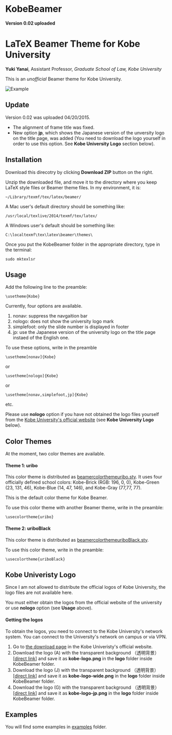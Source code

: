 # KobeBeamer

**Version 0.02 uploaded**


# LaTeX Beamer Theme for Kobe University

**Yuki Yanai**, Assistant Professor, *Graduate School of Law, Kobe University*

This is an *unofficial* Beamer theme for Kobe University.

![Example](examples/example-BeamerKobe.jpg)

## Update

Version 0.02 was uploaded 04/20/2015.

- The alignment of frame title was fixed.
- New option **jp**, which shows the Japanese version of the unversity logo on the title page, was added (You need to download the logo yourself in order to use this option. See **Kobe University Logo** section below).

## Installation

Download this direcotry by clicking **Download ZIP** button on the right.

Unzip the downloaded file, and move it to the directory where you keep LaTeX style files or Beamer theme files. In my environment, it is:

```
~/Library/texmf/tex/latex/beamer/
```

A Mac user's default directory should be something like:

```
/usr/local/texlive/2014/texmf/tex/latex/
```

A Windows user's default should be something like:

```
C:\localtexmf\tex\latex\beamer\themes\
```

Once you put the KobeBeamer folder in the appropriate directory, type in the terminal:

```
sudo mktexlsr
```

## Usage

Add the following line to the preamble:

```
\usetheme{Kobe}
```

Currently, four options are available.

1. nonav: suppress the navgaition bar
2. nologo: does not show the university logo mark
3. simplefoot: only the slide number is displayed in footer
4. jp: use the Japanese version of the university logo on the title page instaed of the English one.

To use these options, write in the preamble

```
\usetheme[nonav]{Kobe}
```

or

```
\usetheme[nologo]{Kobe}
```

or

```
\usetheme[nonav,simplefoot,jp]{Kobe}
```
etc.

Please use **nologo** option if you have not obtained the logo files yourself from the [Kobe University's official website](http://www.kobe-u.ac.jp) (see **Kobe University Logo** below).


## Color Themes

At the moment, two color themes are available.

#### Theme 1: uribo

This color theme is distributed as [beamercolorthemeuribo.sty](beamercolorthemeuribo.sty).
It uses four officially defined school colors: Kobe-Brick (RGB: 196, 0, 0), Kobe-Green (23, 131, 46), Kobe-Blue (14, 47, 146), and Kobe-Gray (77,77, 77).

This is the default color theme for Kobe Beamer.

To use this color theme with another Beamer theme, write in the preamble:

```
\usecolortheme{uribo}  
```

#### Theme 2: uriboBlack

This color theme is distributed as [beamercolorthemeuriboBlack.sty](beamercolorthemeuriboBlack.sty).

To use this color theme, write in the preamble:

```
\usecolortheme{uriboBlack}  
```


## Kobe Univeristy Logo

Since I am not allowed to distribute the official logos of Kobe University, the logo files are not available here.

You must either obtain the logos from the official website of the university or use **nologo** option (see **Usage** above).


#### Getting the logos

To obtain the logos, you need to connect to the Kobe University's network system. You can connect to the University's network on campus or via VPN.

1. Go to [the download page](http://www.kobe-u.ac.jp/info/outline/resources/logo2.html) in the Kobe Univeristy's official website.
2. Download the logo (A) with the transparent background （透明背景）[[direct link](http://www.ofc.kobe-u.ac.jp/kouhoushitsu/logo_app/3_Logo_png/A_C.png)] and save it as **kobe-logo.png** in the **logo** folder inside KobeBeamer folder.
3. Download the logo (J) with the transparent background （透明背景）[[direct link](http://www.ofc.kobe-u.ac.jp/kouhoushitsu/logo_app/3_Logo_png/J_C.png)] and save it as **kobe-logo-wide.png** in the **logo** folder inside KobeBeamer folder.
4. Download the logo (G) with the transparent background （透明背景）[[direct link](http://www.ofc.kobe-u.ac.jp/kouhoushitsu/logo_app/3_Logo_png/G_C.png)] and save it as **kobe-logo-jp.png** in the **logo** folder inside KobeBeamer folder.


## Examples

You will find some examples in [examples](examples) folder.
